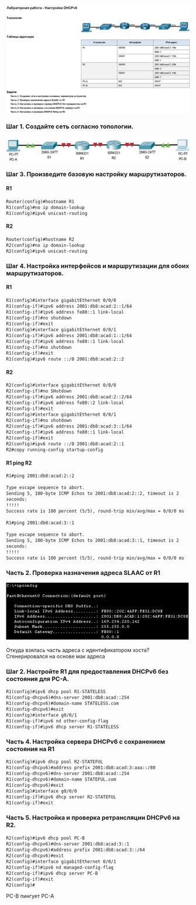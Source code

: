 ![](https://github.com/Adminkzn/Otus-Network-Engineer/blob/main/img/lab%208-5.jpg?raw=true)

### Шаг 1. Создайте сеть согласно топологии.

![](https://github.com/Adminkzn/Otus-Network-Engineer/blob/main/img/lab%208-6.jpg?raw=true)

### Шаг 3. Произведите базовую настройку маршрутизаторов.

#### R1
    Router(config)#hostname R1
    R1(config)#no ip domain-lookup 
    R1(config)#ipv6 unicast-routing 
#### R2
    Router(config)#hostname R2
    R2(config)#no ip domain-lookup 
    R2(config)#ipv6 unicast-routing

### Шаг 4. Настройка интерфейсов и маршрутизации для обоих маршрутизаторов.

#### R1

    R1(config)#interface gigabitEthernet 0/0/0
    R1(config-if)#ipv6 address 2001:db8:acad:2::1/64
    R1(config-if)#ipv6 address fe80::1 link-local 
	R1(config-if)#no shutdown
    R1(config-if)#exit 
    R1(config)#interface gigabitEthernet 0/0/1
    R1(config-if)#ipv6 address 2001:db8:acad:1::1/64
    R1(config-if)#ipv6 address fe80::1 link-local 
	R1(config-if)#no shutdown
    R1(config-if)#exit 
    R1(config)#ipv6 route ::/0 2001:db8:acad:2::2

#### R2

    R2(config)#interface gigabitEthernet 0/0/0
    R2(config-if)#no SHutdown 
    R2(config-if)#ipv6 address 2001:db8:acad:2::2/64
    R2(config-if)#ipv6 address fe80::2 link-local 
    R2(config-if)#exit 
    R2(config)#interface gigabitEthernet 0/0/1
    R2(config-if)#no shutdown 
    R2(config-if)#ipv6 address 2001:db8:acad:3::1/64
    R2(config-if)#ipv6 address fe80::1 link-local 
    R2(config-if)#exit 
    R2(config)#ipv6 route ::/0 2001:db8:acad:2::1
    R2#copy running-config startup-config 
    
#### R1 ping R2
    	
    R1#ping 2001:db8:acad:2::2
    
    Type escape sequence to abort.
    Sending 5, 100-byte ICMP Echos to 2001:db8:acad:2::2, timeout is 2 seconds:
    !!!!!
    Success rate is 100 percent (5/5), round-trip min/avg/max = 0/0/0 ms
    
    R1#ping 2001:db8:acad:3::1
    
    Type escape sequence to abort.
    Sending 5, 100-byte ICMP Echos to 2001:db8:acad:3::1, timeout is 2 seconds:
    !!!!!
    Success rate is 100 percent (5/5), round-trip min/avg/max = 0/0/0 ms
	

### Часть 2. Проверка назначения адреса SLAAC от R1

![](https://github.com/Adminkzn/Otus-Network-Engineer/blob/main/img/lab%208-7.jpg?raw=true)

Откуда взялась часть адреса с идентификатором хоста?
Сгенерировался на основе мак адреса 

### Шаг 2. Настройте R1 для предоставления DHCPv6 без состояния для PC-A.

    R1(config)#ipv6 dhcp pool R1-STATELESS
    R1(config-dhcpv6)#dns-server 2001:db8:acad::254
    R1(config-dhcpv6)#domain-name STATELESS.com
    R1(config-dhcpv6)#exit
    R1(config)#interface g0/0/1
    R1(config-if)#ipv6 nd other-config-flag 
    R1(config-if)#ipv6 dhcp server R1-STATELESS

### Часть 4. Настройка сервера DHCPv6 с сохранением состояния на R1

    R1(config)#ipv6 dhcp pool R2-STATEFUL
    R1(config-dhcpv6)#address prefix 2001:db8:acad:3:aaa::/80
    R1(config-dhcpv6)#dns-server 2001:db8:acad::254
    R1(config-dhcpv6)#domain-name STATEFUL.com
    R1(config-dhcpv6)#exit 
    R1(config)#interface g0/0/0
    R1(config-if)#ipv6 dhcp server R2-STATEFUL
    R1(config-if)#exit 
	
### Часть 5. Настройка и проверка ретрансляции DHCPv6 на R2.

    R2(config)#ipv6 dhcp pool PC-B
    R2(config-dhcpv6)#dns-server 2001:db8:acad:3::1
	R2(config-dhcpv6)#address prefix 2001:db8:acad:3::/64
    R2(config-dhcpv6)#exit 
    R2(config)#interface gigabitEthernet 0/0/1
    R2(config-if)#ipv6 nd managed-config-flag 
    R2(config-if)#ipv6 dhcp server PC-B
    R2(config-if)#exit
    R2(config)#
	

PC-B пингует PC-A











